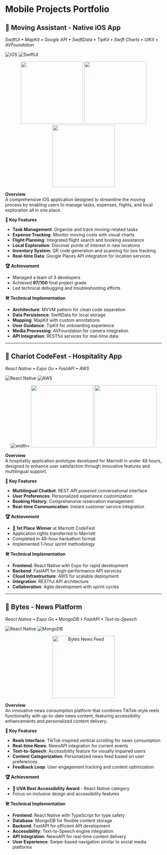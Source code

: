 # Mobile Projects Portfolio

## 📱 Moving Assistant - Native iOS App
*SwiftUI • MapKit • Google API • SwiftData • TipKit • Swift Charts • UIKit • AVFoundation*

![iOS](https://img.shields.io/badge/iOS-Native-blue) ![SwiftUI](https://img.shields.io/badge/SwiftUI-Latest-orange)

<div align="center">
  <img src="move1.png" alt="" width="200"/>
  <img src="move2.png" alt="" width="200"/>
  <img src="move3.png" alt="" width="200"/>
</div>

**Overview**  
A comprehensive iOS application designed to streamline the moving process by enabling users to manage tasks, expenses, flights, and local exploration all in one place.

**🎯 Key Features**
- **Task Management**: Organize and track moving-related tasks
- **Expense Tracking**: Monitor moving costs with visual charts
- **Flight Planning**: Integrated flight search and booking assistance
- **Local Exploration**: Discover points of interest in new locations
- **Inventory System**: QR code generation and scanning for box tracking
- **Real-time Data**: Google Places API integration for location services

**🏆 Achievement**
- Managed a team of 3 developers
- Achieved **97/100** final project grade
- Led technical debugging and troubleshooting efforts

**🛠 Technical Implementation**
- **Architecture**: MVVM pattern for clean code separation
- **Data Persistence**: SwiftData for local storage
- **Mapping**: MapKit with custom annotations
- **User Guidance**: TipKit for onboarding experience
- **Media Processing**: AVFoundation for camera integration
- **API Integration**: RESTful services for real-time data

---

## 🏨 Chariot CodeFest - Hospitality App
*React Native • Expo Go • FastAPI • AWS*

![React Native](https://img.shields.io/badge/React_Native-Cross_Platform-61DAFB) ![AWS](https://img.shields.io/badge/AWS-Cloud-orange)

<div align="center">
  <img src="charriot1.png" alt=" width="200"/>
  <img src="charriot2.png" alt="" width="200"/>
  <img src="charriot3.png" alt="" width="200"/>
</div>

**Overview**  
A hospitality application prototype developed for Marriott in under 48 hours, designed to enhance user satisfaction through innovative features and multilingual support.

**🎯 Key Features**
- **Multilingual Chatbot**: REST API powered conversational interface
- **User Preferences**: Personalized experience customization
- **Booking History**: Comprehensive reservation management
- **Real-time Communication**: Instant customer service integration

**🏆 Achievement**
- **🥇 1st Place Winner** at Marriott CodeFest
- Application rights transferred to Marriott
- Completed in 48-hour hackathon format
- Implemented 1-hour sprint methodology

**🛠 Technical Implementation**
- **Frontend**: React Native with Expo for rapid development
- **Backend**: FastAPI for high-performance API services
- **Cloud Infrastructure**: AWS for scalable deployment
- **Integration**: RESTful API architecture
- **Collaboration**: Agile development with sprint cycles

---

## 📰 Bytes - News Platform
*React Native • Expo Go • MongoDB • FastAPI • Text-to-Speech*

![React Native](https://img.shields.io/badge/React_Native-Cross_Platform-61DAFB) ![MongoDB](https://img.shields.io/badge/MongoDB-Database-green)

<div align="center">
  <img src="bytes1.png" alt="Bytes News Feed" width="200"/>
</div>

**Overview**  
An innovative news consumption platform that combines TikTok-style reels functionality with up-to-date news content, featuring accessibility enhancements and personalized content delivery.

**🎯 Key Features**
- **Reels Interface**: TikTok-inspired vertical scrolling for news consumption
- **Real-time News**: NewsAPI integration for current events
- **Text-to-Speech**: Accessibility feature for visually impaired users
- **Content Categorization**: Personalized news feed based on user preferences
- **Feedback Loop**: User engagement tracking and content optimization

**🏆 Achievement**
- **🏅 UVA Best Accessibility Award** - React Native category
- Focus on inclusive design and accessibility features

**🛠 Technical Implementation**
- **Frontend**: React Native with TypeScript for type safety
- **Database**: MongoDB for flexible content storage
- **Backend**: FastAPI for efficient API development
- **Accessibility**: Text-to-Speech engine integration
- **API Integration**: NewsAPI for real-time content delivery
- **User Experience**: Swipe-based navigation similar to social media platforms
